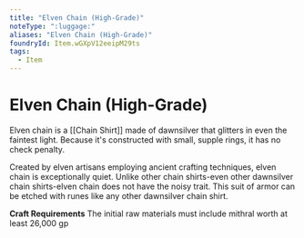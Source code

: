 ```yaml
---
title: "Elven Chain (High-Grade)"
noteType: ":luggage:"
aliases: "Elven Chain (High-Grade)"
foundryId: Item.wGXpV12eeipM29ts
tags:
  - Item
---
```


# Elven Chain (High-Grade)

Elven chain is a [[Chain Shirt]] made of dawnsilver that glitters in even the faintest light. Because it's constructed with small, supple rings, it has no check penalty.

Created by elven artisans employing ancient crafting techniques, elven chain is exceptionally quiet. Unlike other chain shirts-even other dawnsilver chain shirts-elven chain does not have the noisy trait. This suit of armor can be etched with runes like any other dawnsilver chain shirt.

**Craft Requirements** The initial raw materials must include mithral worth at least 26,000 gp
